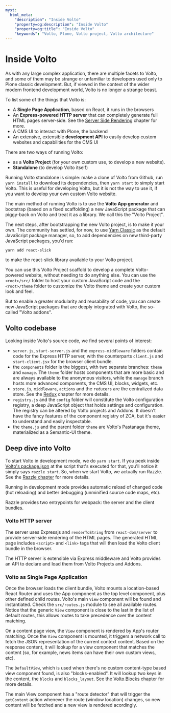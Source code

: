 ```yaml
---
myst:
  html_meta:
    "description": "Inside Volto"
    "property=og:description": "Inside Volto"
    "property=og:title": "Inside Volto"
    "keywords": "Volto, Plone, Volto project, Volto architecture"
---
```


# Inside Volto

As with any large complex application, there are multiple facets to Volto, and
some of them may be strange or unfamiliar to developers used only to Plone
classic development. But, if viewed in the context of the wider modern frontend
development world, Volto is no longer a strange beast.

To list some of the things that Volto is:

- A **Single Page Application**, based on React, it runs in the browsers
- An **Express-powered HTTP server** that can completely generate full HTML pages
  server-side. See the [Server Side Rendering](./client-ssr) chapter for more.
- A CMS UI to interact with Plone, the backend
- An extensive, extensible **development API** to easily develop custom websites and
  capabilities for the CMS UI

There are two ways of running Volto:

- as a **Volto Project** (for your own custom use, to develop a new website).
- **Standalone** (to develop Volto itself)

Running Volto standalone is simple: make a clone of Volto from Github, run
`yarn install` to download its dependencies, then `yarn start` to simply start Volto.
This is useful for developing Volto, but it is not the way to use it, if you
want to develop your own custom Volto website.

The main method of running Volto is to use the **Volto App generator** and
bootstrap (based on a fixed scaffolding) a new JavaScript package that can
piggy-back on Volto and treat it as a library. We call this the "Volto
Project".


The next steps, after bootstrapping the new Volto project, is to make it your
own. The community has settled, for now, to use [Yarn
Classic](https://classic.yarnpkg.com/lang/en/) as the default JavaScript
package manager, so, to add dependencies on new third-party
JavaScript packages, you'd run:

```
yarn add react-slick
```

to make the react-slick library available to your Volto project.

You can use this Volto Project scaffold to develop a complete Volto-powered
website, without needing to do anything else. You can use the `<root>/src/` folder to
host your custom JavaScript code and the `<root>/theme` folder to customize the
Volto theme and create your custom look and feel.

But to enable a greater modularity and reusability of code, you can create new
JavaScript packages that are deeply integrated with Volto, the so-called "Volto
addons".

## Volto codebase

Looking inside Volto's source code, we find several points of interest:

- `server.js`, `start-server.js` and the `express-middleware` folders contain
  code for the Express HTTP server, with the counterparts `client.js` and
  `start-client.jsx` for the browser client bundle.
- the `components` folder is the biggest, with two separate branches: `theme`
  and `manage`. The `theme` folder hosts components that are more basic and are
  always available to the anonymous visitors, while the `manage` branch hosts
  more advanced components, the CMS UI, blocks, widgets, etc.
- `store.js`, `middleware`, `actions` and the `reducers` are the centralized
  data store. See the [Redux](./redux) chapter for more details.
- `registry.js` and the `config` folder will constitute the Volto configuration
  registry, a deep JavaScript object that holds settings and configuration.
  The registry can be altered by Volto projects and Addons. It doesn't have the
  fancy features of the component registry of ZCA, but it's easier to
  understand and easily inspectable.
- the `theme.js` and the parent folder `theme` are Volto's Pastanaga theme,
  materialized as a Semantic-UI theme.

## Deep dive into Volto

To start Volto in development mode, we do `yarn start`. If you peek inside [Volto's
package.json][1] at
the script that's executed for that, you'll notice it simply says `razzle
start`. So, when we start Volto, we actually run Razzle. See the
[Razzle chapter](./razzle) for more details.

Running in development mode provides automatic reload of changed code
(hot reloading) and better debugging (unminified source code maps, etc).

Razzle provides two entrypoints for webpack: the server and the client bundles.

### Volto HTTP server

The server uses Expressjs and `renderToString` from `react-dom/server` to
provide server-side rendering of the HTML pages. The generated HTML
page includes `<script>` and `<link>` tags that will then load the Volto client
bundle in the browser.

The HTTP server is extensible via Express middleware and Volto provides an API
to declare and load them from Volto Projects and Addons.

### Volto as Single Page Application

Once the browser loads the client bundle, Volto mounts a location-based React
Router and uses the App component as the top level component, plus other
defined child routes. Volto's main `View`  component will be found and instantiated.
Check the `src/routes.js` module to see all available routes. Notice that the
generic `View` component is close to the last in the list of default routes,
this allows routes to take precedence over the content matching.

On a content page view, the `View` component is rendered by App's router
matching. Once the `View` component is mounted, it triggers a network call to
fetch the JSON representation of the current context content. Based on the
response content, it will lookup for a view component that matches the content
(so, for example, news items can have their own custom views, etc).

The `DefaultView`, which is used when there's no custom content-type based view
component found, is also "blocks-enabled". It will lookup two keys in the
content, the `blocks` and `blocks_layout`. See the [Volto Blocks](./blocks)
chapter for more details.

The main View component has a "route detector" that will trigger the
`getContent` action whenever the route (window location) changes, so new
content will be fetched and a new view is rendered acordingly.

[1]: https://github.com/plone/volto/blob/d7b6db3db239d09ceafee61dacf14fa7acec9b4b/package.json#L33

